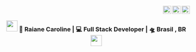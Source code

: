 <a href="https://twitter.com/Raiannecaroline" target="_blank" rel="nofollow"><img align="right" alt="Raiane's Twitter" width="22px" src="https://cdn.jsdelivr.net/npm/simple-icons@v3/icons/twitter.svg" /></a><a href="https://www.linkedin.com/in/raiannecaroline/" target="_blank" rel="nofollow"><img align="right" alt="Raiane's LinkedIn" width="22px" src="https://cdn.jsdelivr.net/npm/simple-icons@v3/icons/linkedin.svg" /></a><a href="https://www.instagram.com/raiannecaroline_" target="_blank" rel="nofollow"><img align="right" alt="Raiane's Insta" width="22px" src="https://cdn.jsdelivr.net/npm/simple-icons@v3/icons/instagram.svg" /></a>
<br>

<div align="center">
<h3><img src="https://media.giphy.com/media/WUlplcMpOCEmTGBtBW/giphy.gif" width="30"> 🙎 Raiane Caroline | 💻 Full Stack Developer | 🛸 Brasil , BR <img src="https://media.giphy.com/media/WUlplcMpOCEmTGBtBW/giphy.gif" width="30"></h3>
</div>

<!--
**Raiannecaroline/Raiannecaroline** is a ✨ _special_ ✨ repository because its `README.md` (this file) appears on your GitHub profile.

Here are some ideas to get you started:

- 🔭 I’m currently working on ...
- 🌱 I’m currently learning ...
- 👯 I’m looking to collaborate on ...
- 🤔 I’m looking for help with ...
- 💬 Ask me about ...
- 📫 How to reach me: ...
- 😄 Pronouns: ...
- ⚡ Fun fact: ...
-->

